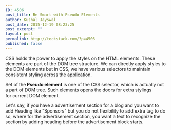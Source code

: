 ```yaml
---
ID: 4506
post_title: Be Smart with Pseudo Elements
author: Kushal Jayswal
post_date: 2015-12-19 08:23:25
post_excerpt: ""
layout: post
permalink: http://teckstack.com/?p=4506
published: false
---
```

CSS holds the power to apply the styles on the HTML elements. These elements are part of the DOM tree structure. We can directly apply styles to the DOM elements but in CSS, we have various selectors to maintain consistent styling across the application.

Set of<strong> </strong>the<strong> Pseudo element</strong> is one of the CSS selector, which is actually not a part of DOM tree. Such elements opens the doors for extra stylings for current DOM element.

Let's say, if you have a advertisement section for a blog and you want to add Heading like "Sponsors" but you do not flexibility to add extra tag to do so, where for the advertisement section, you want a text to recognize the section by adding heading before the advertisement block starts.